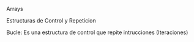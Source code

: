 Arrays




Estructuras de Control y Repeticion

Bucle: Es una estructura de control que repite intrucciones (Iteraciones)

